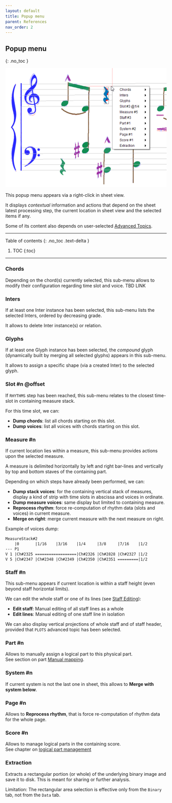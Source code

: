 ```yaml
---
layout: default
title: Popup menu
parent: References
nav_order: 2
---
```

## Popup menu
{: .no_toc }

![](../assets/images/popup_menu.png)

This popup menu appears via a right-click in sheet view.

It displays _contextual_ information and actions that depend on the sheet latest processing step,
the current location in sheet view and the selected items if any.

Some of its content also depends on user-selected [Advanced Topics](../advanced/topics.md).

---
Table of contents
{: .no_toc .text-delta }

1. TOC
{:toc}
---

### Chords
Depending on the chord(s) currently selected, this sub-menu allows to modify their configuration
regarding time slot and voice.
TBD LINK

### Inters
If at least one Inter instance has been selected, this sub-menu lists the selected Inters,
ordered by decreasing grade.

It allows to delete Inter instance(s) or relation.

### Glyphs
If at least one Glyph instance has been selected, the _compound_ glyph
(dynamically built by merging all selected glyphs) appears in this sub-menu.

It allows to assign a specific shape (via a created Inter) to the selected glyph.

### Slot #n @offset
If `RHYTHMS` step has been reached, this sub-menu relates to the closest time-slot in containing
measure stack.

For this time slot, we can:
* **Dump chords**: list all chords starting on this slot.
* **Dump voices**: list all voices with chords starting on this slot.

### Measure #n
If current location lies within a measure, this sub-menu provides actions upon the selected measure.

A measure is delimited horizontally by left and right bar-lines and vertically by top and bottom
staves of the containing part.

Depending on which steps have already been performed, we can:
* **Dump stack voices**: for the containing vertical stack of measures, display a kind of strip
with time slots in abscissa and voices in ordinate.
* **Dump measure voices**: same display but limited to containing measure.
* **Reprocess rhythm**: force re-computation of rhythm data (slots and voices) in current measure.
* **Merge on right**: merge current measure with the next measure on right.

Example of voices dump:
```
MeasureStack#2
    |0       |1/16    |3/16    |1/4     |3/8     |7/16    |1/2
--- P1
V 1 |Ch#2325 ==================|Ch#2326 |Ch#2828 |Ch#2327 |1/2
V 5 |Ch#2347 |Ch#2348 |Ch#2349 |Ch#2350 |Ch#2351 =========|1/2
```

### Staff #n
This sub-menu appears if current location is within a staff height
(even beyond staff horizontal limits).

We can edit the whole staff or one of its lines (see [Staff Editing](../ui_tools/staff_editor.md)):
- **Edit staff**: Manual editing of all staff lines as a whole
- **Edit lines**: Manual editing of one staff line in isolation

We can also display vertical projections of whole staff and of staff header,
provided that ``PLOTS`` advanced topic has been selected.

### Part #n
Allows to manually assign a logical part to this physical part.  
See section on part [Manual mapping](../specific/logical_parts.md#manual-mapping).

### System #n
If current system is not the last one in sheet, this allows to **Merge with system below**.

### Page #n
Allows to **Reprocess rhythm**, that is force re-computation of rhythm data for the whole page.

### Score #n
Allows to manage logical parts in the containing score.  
See chapter on [logical part management](../specific/logical_parts.md)

### Extraction
Extracts a rectangular portion (or whole) of the underlying binary image and save it to disk.
This is meant for sharing or further analysis.

Limitation: The rectangular area selection is effective only from the `Binary` tab,
not from the `Data` tab.
